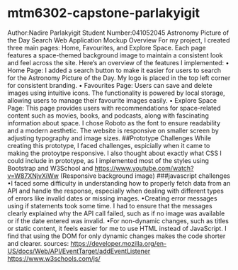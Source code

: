 # mtm6302-capstone-parlakyigit

Author:Nadire Parlakyigit
Student Number:041052045
Astronomy Picture of the Day Search
Web Application Mockup Overview
For my project, I created three main pages: Home, Favourites, and Explore Space. Each page features a space-themed background image to maintain a consistent look and feel across the site. Here’s an overview of the features I implemented:
• Home Page: I added a search button to make it easier for users to search for the Astronomy Picture of the Day. My logo is placed in the top left corner for consistent branding.
• Favourites Page: Users can save and delete images using intuitive icons. The functionality is powered by local storage, allowing users to manage their favourite images easily.
• Explore Space Page: This page provides users with recommendations for space-related content such as movies, books, and podcasts, along with fascinating information about space.
I chose Roboto as the font to ensure readability and a modern aesthetic. The website is responsive on smaller screen by adjusting typography and image sizes.
##Prototype Challenges
While creating this prototype, I faced challenges, espicially when it came to making the protoytpe responsive. I also thought about exactly what CSS I could include in prototype, as I implemented most of the styles using Bootstrap and W3School and
https://www.youtube.com/watch?v=W87XNjvXiWw (Responsive background image)
###javascript challenges
•I faced some difficulty in understanding how to properly fetch data from an API and handle the response, especially when dealing with different types of errors like invalid dates or missing images.
•Creating error messages using if statements took some time. I had to ensure that the messages clearly explained why the API call failed, such as if no image was available or if the date entered was invalid.
•For non-dynamic changes, such as titles or static content, it feels easier for me to use HTML instead of JavaScript. I find that using the DOM for only dynamic changes makes the code shorter and clearer.
sources:
https://developer.mozilla.org/en-US/docs/Web/API/EventTarget/addEventListener
https://www.w3schools.com/js/
